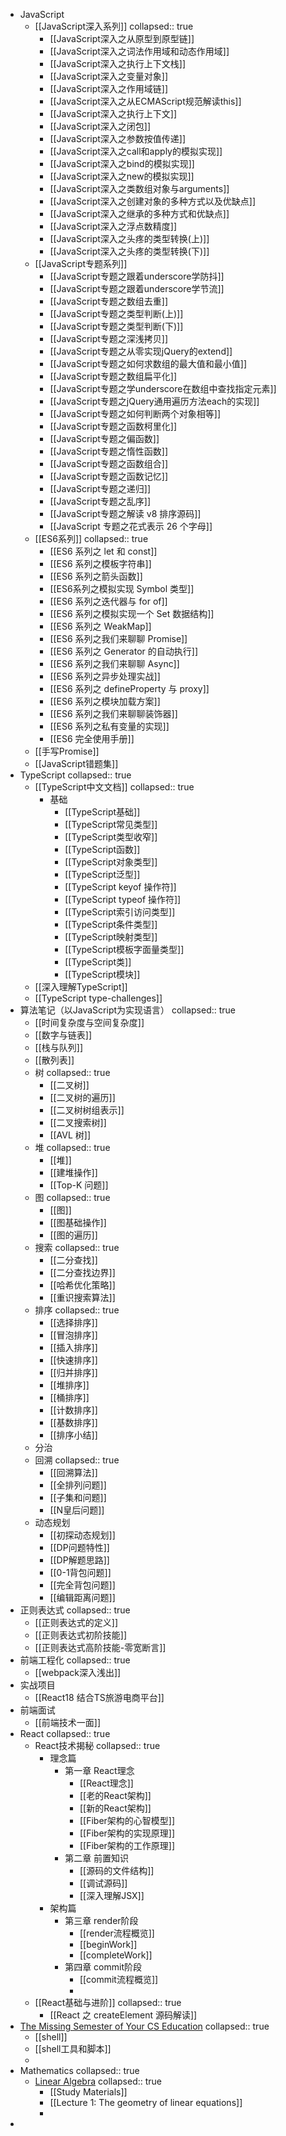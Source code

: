 - JavaScript
	- [[JavaScript深入系列]]
	  collapsed:: true
		- [[JavaScript深入之从原型到原型链]]
		- [[JavaScript深入之词法作用域和动态作用域]]
		- [[JavaScript深入之执行上下文栈]]
		- [[JavaScript深入之变量对象]]
		- [[JavaScript深入之作用域链]]
		- [[JavaScript深入之从ECMAScript规范解读this]]
		- [[JavaScript深入之执行上下文]]
		- [[JavaScript深入之闭包]]
		- [[JavaScript深入之参数按值传递]]
		- [[JavaScript深入之call和apply的模拟实现]]
		- [[JavaScript深入之bind的模拟实现]]
		- [[JavaScript深入之new的模拟实现]]
		- [[JavaScript深入之类数组对象与arguments]]
		- [[JavaScript深入之创建对象的多种方式以及优缺点]]
		- [[JavaScript深入之继承的多种方式和优缺点]]
		- [[JavaScript深入之浮点数精度]]
		- [[JavaScript深入之头疼的类型转换(上)]]
		- [[JavaScript深入之头疼的类型转换(下)]]
	- [[JavaScript专题系列]]
		- [[JavaScript专题之跟着underscore学防抖]]
		- [[JavaScript专题之跟着underscore学节流]]
		- [[JavaScript专题之数组去重]]
		- [[JavaScript专题之类型判断(上)]]
		- [[JavaScript专题之类型判断(下)]]
		- [[JavaScript专题之深浅拷贝]]
		- [[JavaScript专题之从零实现jQuery的extend]]
		- [[JavaScript专题之如何求数组的最大值和最小值]]
		- [[JavaScript专题之数组扁平化]]
		- [[JavaScript专题之学underscore在数组中查找指定元素]]
		- [[JavaScript专题之jQuery通用遍历方法each的实现]]
		- [[JavaScript专题之如何判断两个对象相等]]
		- [[JavaScript专题之函数柯里化]]
		- [[JavaScript专题之偏函数]]
		- [[JavaScript专题之惰性函数]]
		- [[JavaScript专题之函数组合]]
		- [[JavaScript专题之函数记忆]]
		- [[JavaScript专题之递归]]
		- [[JavaScript专题之乱序]]
		- [[JavaScript专题之解读 v8 排序源码]]
		- [[JavaScript 专题之花式表示 26 个字母]]
	- [[ES6系列]]
	  collapsed:: true
		- [[ES6 系列之 let 和 const]]
		- [[ES6 系列之模板字符串]]
		- [[ES6 系列之箭头函数]]
		- [[ES6系列之模拟实现 Symbol 类型]]
		- [[ES6 系列之迭代器与 for of]]
		- [[ES6 系列之模拟实现一个 Set 数据结构]]
		- [[ES6 系列之 WeakMap]]
		- [[ES6 系列之我们来聊聊 Promise]]
		- [[ES6 系列之 Generator 的自动执行]]
		- [[ES6 系列之我们来聊聊 Async]]
		- [[ES6 系列之异步处理实战]]
		- [[ES6 系列之 defineProperty 与 proxy]]
		- [[ES6 系列之模块加载方案]]
		- [[ES6 系列之我们来聊聊装饰器]]
		- [[ES6 系列之私有变量的实现]]
		- [[ES6 完全使用手册]]
	- [[手写Promise]]
	- [[JavaScript错题集]]
- TypeScript
  collapsed:: true
	- [[TypeScript中文文档]]
	  collapsed:: true
		- 基础
			- [[TypeScript基础]]
			- [[TypeScript常见类型]]
			- [[TypeScript类型收窄]]
			- [[TypeScript函数]]
			- [[TypeScript对象类型]]
			- [[TypeScript泛型]]
			- [[TypeScript keyof 操作符]]
			- [[TypeScript typeof 操作符]]
			- [[TypeScript索引访问类型]]
			- [[TypeScript条件类型]]
			- [[TypeScript映射类型]]
			- [[TypeScript模板字面量类型]]
			- [[TypeScript类]]
			- [[TypeScript模块]]
	- [[深入理解TypeScript]]
	- [[TypeScript type-challenges]]
- 算法笔记（以JavaScript为实现语言）
  collapsed:: true
	- [[时间复杂度与空间复杂度]]
	- [[数字与链表]]
	- [[栈与队列]]
	- [[散列表]]
	- 树
	  collapsed:: true
		- [[二叉树]]
		- [[二叉树的遍历]]
		- [[二叉树树组表示]]
		- [[二叉搜索树]]
		- [[AVL 树]]
	- 堆
	  collapsed:: true
		- [[堆]]
		- [[建堆操作]]
		- [[Top-K 问题]]
	- 图
	  collapsed:: true
		- [[图]]
		- [[图基础操作]]
		- [[图的遍历]]
	- 搜索
	  collapsed:: true
		- [[二分查找]]
		- [[二分查找边界]]
		- [[哈希优化策略]]
		- [[重识搜索算法]]
	- 排序
	  collapsed:: true
		- [[选择排序]]
		- [[冒泡排序]]
		- [[插入排序]]
		- [[快速排序]]
		- [[归并排序]]
		- [[堆排序]]
		- [[桶排序]]
		- [[计数排序]]
		- [[基数排序]]
		- [[排序小结]]
	- 分治
	- 回溯
	  collapsed:: true
		- [[回溯算法]]
		- [[全排列问题]]
		- [[子集和问题]]
		- [[N皇后问题]]
	- 动态规划
		- [[初探动态规划]]
		- [[DP问题特性]]
		- [[DP解题思路]]
		- [[0-1背包问题]]
		- [[完全背包问题]]
		- [[编辑距离问题]]
- 正则表达式
  collapsed:: true
	- [[正则表达式的定义]]
	- [[正则表达式初阶技能]]
	- [[正则表达式高阶技能-零宽断言]]
- 前端工程化
  collapsed:: true
	- [[webpack深入浅出]]
- 实战项目
	- [[React18 结合TS旅游电商平台]]
- 前端面试
	- [[前端技术一面]]
- React
  collapsed:: true
	- React技术揭秘
	  collapsed:: true
		- 理念篇
			- 第一章 React理念
				- [[React理念]]
				- [[老的React架构]]
				- [[新的React架构]]
				- [[Fiber架构的心智模型]]
				- [[Fiber架构的实现原理]]
				- [[Fiber架构的工作原理]]
			- 第二章 前置知识
				- [[源码的文件结构]]
				- [[调试源码]]
				- [[深入理解JSX]]
		- 架构篇
			- 第三章 render阶段
				- [[render流程概览]]
				- [[beginWork]]
				- [[completeWork]]
			- 第四章 commit阶段
				- [[commit流程概览]]
				-
	- [[React基础与进阶]]
	  collapsed:: true
		- [[React 之 createElement 源码解读]]
- [The Missing Semester of Your CS Education](https://missing-semester-cn.github.io/)
  collapsed:: true
	- [[shell]]
	- [[shell工具和脚本]]
	-
- Mathematics
  collapsed:: true
	- [Linear Algebra](https://ocw.mit.edu/courses/18-06-linear-algebra-spring-2010/)
	  collapsed:: true
		- [[Study Materials]]
		- [[Lecture 1: The geometry of linear equations]]
		-
-
